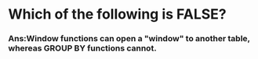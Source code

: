 #  Which of the following is FALSE?
### Ans:Window functions can open a "window" to another table, whereas GROUP BY functions cannot.